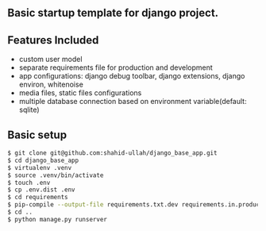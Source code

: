 ## Basic startup template for django project.

## Features Included

- custom user model
- separate requirements file for production and development
- app configurations: django debug toolbar, django extensions, django environ, whitenoise
- media files, static files configurations
- multiple database connection based on environment variable(default: sqlite)

## Basic setup

```sh
$ git clone git@github.com:shahid-ullah/django_base_app.git
$ cd django_base_app
$ virtualenv .venv
$ source .venv/bin/activate
$ touch .env
$ cp .env.dist .env
$ cd requirements
$ pip-compile --output-file requirements.txt.dev requirements.in.production requirements.in.dev
$ cd ..
$ python manage.py runserver
```
